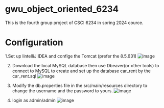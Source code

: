 # gwu_object_oriented_6234
This is the fourth group project of CSCI 6234 in spring 2024 cource.

# Configuration
1.Set up IintelliJ IDEA and confige the Tomcat (prefer the 8.5.631)
![image](https://github.com/Rui-Liu-github/gwu_object_oriented_6234_group_4/assets/157539643/6b971b25-4bcd-45db-b974-2adee4c846ba)

2. Download the local MySQL database then use Dbeaver(or other tools) to connect to MySQL to create and set up the database car_rent by the car_rent.sql
![image](https://github.com/Rui-Liu-github/gwu_object_oriented_6234_group_4/assets/157539643/c0cf8d80-aa0b-4c7b-b78b-b2585596e67f)

3. Modify the db.properties file in the src/main/resources directory to change the username and the password to yours.
![image](https://github.com/Rui-Liu-github/gwu_object_oriented_6234_group_4/assets/157539643/d2481bf0-4ab3-4966-a63e-392ebca696f9)

4. login as admin/admin
![image](https://github.com/Rui-Liu-github/gwu_object_oriented_6234_group_4/assets/157539643/31e00f2c-9f96-46e8-86f0-7cebbf964fcb)


